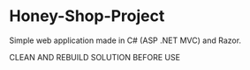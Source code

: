 # Honey-Shop-Project
Simple web application made in C# (ASP .NET MVC) and Razor.

CLEAN AND REBUILD SOLUTION BEFORE USE 
